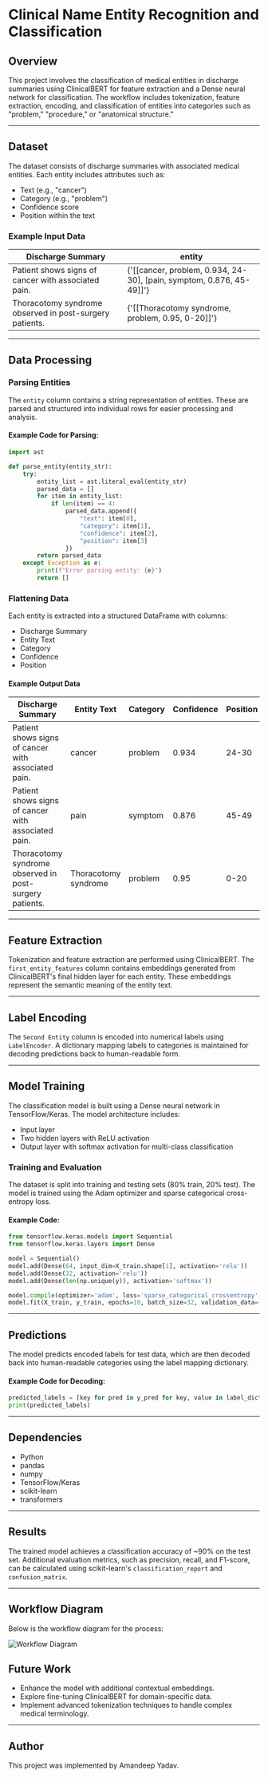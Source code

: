 # Clinical Name Entity Recognition and Classification

## Overview

This project involves the classification of medical entities in discharge summaries using ClinicalBERT for feature extraction and a Dense neural network for classification. The workflow includes tokenization, feature extraction, encoding, and classification of entities into categories such as "problem," "procedure," or "anatomical structure."

---

## Dataset

The dataset consists of discharge summaries with associated medical entities. Each entity includes attributes such as:

- Text (e.g., "cancer")
- Category (e.g., "problem")
- Confidence score
- Position within the text

### Example Input Data

| Discharge Summary                                       | entity                                                               |
| ------------------------------------------------------- | -------------------------------------------------------------------- |
| Patient shows signs of cancer with associated pain.     | {'[[cancer, problem, 0.934, 24-30], [pain, symptom, 0.876, 45-49]]'} |
| Thoracotomy syndrome observed in post-surgery patients. | {'[[Thoracotomy syndrome, problem, 0.95, 0-20]]'}                    |

---

## Data Processing

### Parsing Entities

The `entity` column contains a string representation of entities. These are parsed and structured into individual rows for easier processing and analysis.

#### Example Code for Parsing:

```python
import ast

def parse_entity(entity_str):
    try:
        entity_list = ast.literal_eval(entity_str)
        parsed_data = []
        for item in entity_list:
            if len(item) == 4:
                parsed_data.append({
                    "text": item[0],
                    "category": item[1],
                    "confidence": item[2],
                    "position": item[3]
                })
        return parsed_data
    except Exception as e:
        print(f"Error parsing entity: {e}")
        return []
```

### Flattening Data

Each entity is extracted into a structured DataFrame with columns:

- Discharge Summary
- Entity Text
- Category
- Confidence
- Position

#### Example Output Data

| Discharge Summary                                       | Entity Text          | Category | Confidence | Position |
| ------------------------------------------------------- | -------------------- | -------- | ---------- | -------- |
| Patient shows signs of cancer with associated pain.     | cancer               | problem  | 0.934      | 24-30    |
| Patient shows signs of cancer with associated pain.     | pain                 | symptom  | 0.876      | 45-49    |
| Thoracotomy syndrome observed in post-surgery patients. | Thoracotomy syndrome | problem  | 0.95       | 0-20     |

---

## Feature Extraction

Tokenization and feature extraction are performed using ClinicalBERT. The `first_entity_features` column contains embeddings generated from ClinicalBERT's final hidden layer for each entity. These embeddings represent the semantic meaning of the entity text.

---

## Label Encoding

The `Second Entity` column is encoded into numerical labels using `LabelEncoder`. A dictionary mapping labels to categories is maintained for decoding predictions back to human-readable form.

---

## Model Training

The classification model is built using a Dense neural network in TensorFlow/Keras. The model architecture includes:

- Input layer
- Two hidden layers with ReLU activation
- Output layer with softmax activation for multi-class classification

### Training and Evaluation

The dataset is split into training and testing sets (80% train, 20% test). The model is trained using the Adam optimizer and sparse categorical cross-entropy loss.

#### Example Code:

```python
from tensorflow.keras.models import Sequential
from tensorflow.keras.layers import Dense

model = Sequential()
model.add(Dense(64, input_dim=X_train.shape[1], activation='relu'))
model.add(Dense(32, activation='relu'))
model.add(Dense(len(np.unique(y)), activation='softmax'))

model.compile(optimizer='adam', loss='sparse_categorical_crossentropy', metrics=['accuracy'])
model.fit(X_train, y_train, epochs=10, batch_size=32, validation_data=(X_test, y_test))
```

---

## Predictions

The model predicts encoded labels for test data, which are then decoded back into human-readable categories using the label mapping dictionary.

#### Example Code for Decoding:

```python
predicted_labels = [key for pred in y_pred for key, value in label_dict.items() if value == pred]
print(predicted_labels)
```

---

## Dependencies

- Python
- pandas
- numpy
- TensorFlow/Keras
- scikit-learn
- transformers

---

## Results

The trained model achieves a classification accuracy of \~90% on the test set. Additional evaluation metrics, such as precision, recall, and F1-score, can be calculated using scikit-learn's `classification_report` and `confusion_matrix`.

---
## Workflow Diagram

Below is the workflow diagram for the process:

![Workflow Diagram](https://github.com/amandeep-yadav/Name-Entity-Recognition-and-classification/blob/main/img/Untitled%20diagram-2025-01-07-152548.png=400)

## Future Work

- Enhance the model with additional contextual embeddings.
- Explore fine-tuning ClinicalBERT for domain-specific data.
- Implement advanced tokenization techniques to handle complex medical terminology.

---

## Author

This project was implemented by Amandeep Yadav.

